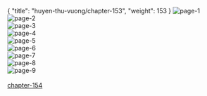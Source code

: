 { "title": "huyen-thu-vuong/chapter-153", "weight": 153 }
<img src="huyen-thu-vuong_0153_01-a536c26694181125fcafc48430dddea2.webp" alt="page-1" origin="https://3.bp.blogspot.com/-fscpMt-uDMM/WJWxYUISt4I/AAAAAAAHV-M/qaZ3zTF4jJ4/s0/Huyen-Thu-Vuong-Chapter-153-P-1.jpg"><br/>
<img src="huyen-thu-vuong_0153_02-124ec35b2223a360e3ec1fe9461eb75c.webp" alt="page-2" origin="https://3.bp.blogspot.com/-j9X7JU6r9XI/WJWxZR75shI/AAAAAAAHV-Q/EKmT2AZlS_8/s0/Huyen-Thu-Vuong-Chapter-153-P-2.jpg"><br/>
<img src="huyen-thu-vuong_0153_03-798eaa6ca04fac20612d00a002c87cb2.webp" alt="page-3" origin="https://3.bp.blogspot.com/-0x4EGsCxUA8/WJWxaqGEoEI/AAAAAAAHV-U/8MFcrL6F1WE/s0/Huyen-Thu-Vuong-Chapter-153-P-3.jpg"><br/>
<img src="huyen-thu-vuong_0153_04-2a2071ac2f093ff005458816a21950f9.webp" alt="page-4" origin="https://3.bp.blogspot.com/-MNW5wTlGIoE/WJWxb6Wp3II/AAAAAAAHV-Y/pip469NW4i8/s0/Huyen-Thu-Vuong-Chapter-153-P-4.jpg"><br/>
<img src="huyen-thu-vuong_0153_05-1cb3718575aea6d6f4eb9609871b3750.webp" alt="page-5" origin="https://3.bp.blogspot.com/-frJL0b2Tu7s/WJWxdfUXJcI/AAAAAAAHV-c/j3zVyq8wN0s/s0/Huyen-Thu-Vuong-Chapter-153-P-5.jpg"><br/>
<img src="huyen-thu-vuong_0153_06-c34e777e80b3ae939e5bc844e01ca795.webp" alt="page-6" origin="https://3.bp.blogspot.com/-dYgWChsJDxw/WJWxenbxMpI/AAAAAAAHV-g/_t1sFWoyMGo/s0/Huyen-Thu-Vuong-Chapter-153-P-6.jpg"><br/>
<img src="huyen-thu-vuong_0153_07-4ec417497404a62751db3ce9fd6dd2ee.webp" alt="page-7" origin="https://3.bp.blogspot.com/-ctatIjpjP2A/WJWxfwYedHI/AAAAAAAHV-k/aKxzzdookMA/s0/Huyen-Thu-Vuong-Chapter-153-P-7.jpg"><br/>
<img src="huyen-thu-vuong_0153_08-64f1e328b11f7e7cdb079ec41ed52d38.webp" alt="page-8" origin="https://3.bp.blogspot.com/-DLeraGVJLT4/WJWxhF_BKwI/AAAAAAAHV-o/NZNg913RR34/s0/Huyen-Thu-Vuong-Chapter-153-P-8.jpg"><br/>
<img src="huyen-thu-vuong_0153_09-fdc2da56831c1fdea0b2bbf53756552d.webp" alt="page-9" origin="https://3.bp.blogspot.com/-wxIog7CrNSI/WJWxiZReQpI/AAAAAAAHV-s/ggBUjleyWkg/s0/Huyen-Thu-Vuong-Chapter-153-P-9.jpg"><br/>
<br/><a class="nextchap" href="/huyen-thu-vuong/chapter-154">chapter-154</a>
